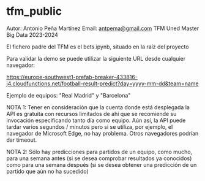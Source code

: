 # tfm_public
Autor: Antonio Peña Martínez
Email: antpema@gmail.com
TFM Uned Master Big Data 2023-2024

El fichero padre del TFM es el bets.ipynb, situado en la raíz del proyecto

Para validar la demo se puede utilizar la siguiente URL desde cualquier navegador:

https://europe-southwest1-prefab-breaker-433816-j4.cloudfunctions.net/football-result-predict?day=yyyy-mm-dd&team=name

Ejemplo de equipos: "Real Madrid" y "Barcelona"

NOTA 1: Tener en consideración que la cuenta donde está desplegada la API es gratuita con recursos limitados de ahí que se recomiende su invocación especificando tanto día como equipo. Aún así, la API puede tardar varios segundos / minutos pero si se utiliza, por ejemplo, el navegador de Microsoft Edge, no hay problema. Otros navegadores podrían dar timeout.

NOTA 2: Sólo hay predicciones para partidos de un equipo, como mucho, para una semana antes (si se desea comprobar resultados ya conocidos) como para una semana después (si se desea obtener una predicción de un partido que aún no ha sucedido)
